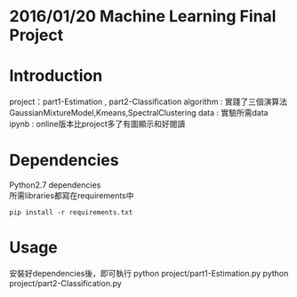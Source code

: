 # 2016/01/20 Machine Learning Final Project

# Introduction
project：part1-Estimation , part2-Classification
algorithm : 實踐了三個演算法GaussianMixtureModel,Kmeans,SpectralClustering
data : 實驗所需data
ipynb : online版本比project多了有圖顯示和好閱讀

# Dependencies

Python2.7 dependencies  
所需libraries都寫在requirements中  
```
pip install -r requirements.txt
```

# Usage
安裝好dependencies後，即可執行
python project/part1-Estimation.py
python project/part2-Classification.py


